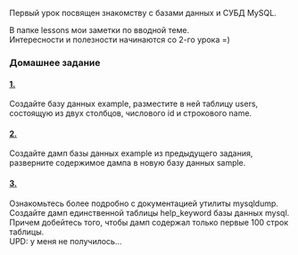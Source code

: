 Первый урок посвящен знакомству с базами данных и СУБД MySQL.    
    
В папке lessons мои заметки по вводной теме.    
Интересности и полезности начинаются со 2-го урока =)
    
### Домашнее задание    
     
#### [1.](https://github.com/kornilovaap/Databases_GeekBrains.ru/blob/master/lesson_1/tasks/1.sql)
Создайте базу данных example, разместите в ней таблицу users, 
состоящую из двух столбцов, числового id и строкового name.
    
#### [2.](https://github.com/kornilovaap/Databases_GeekBrains.ru/blob/master/lesson_1/tasks/2.sql)    
Создайте дамп базы данных example из предыдущего задания, разверните содержимое дампа в новую базу данных sample.
    
#### [3.](https://github.com/kornilovaap/Databases_GeekBrains.ru/blob/master/lesson_1/tasks/3.sql)
Ознакомьтесь более подробно с документацией утилиты mysqldump. 
Создайте дамп единственной таблицы help_keyword базы данных mysql. 
Причем добейтесь того, чтобы дамп содержал только первые 100 строк таблицы.                                      
UPD: у меня не получилось...
    
